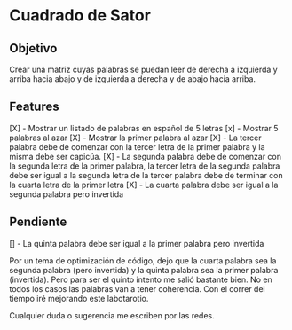 # Cuadrado de Sator

## Objetivo

Crear una matriz cuyas palabras se puedan leer de derecha a izquierda y arriba hacia abajo y de izquierda a derecha y de abajo hacia arriba.

## Features
[X] - Mostrar un listado de palabras en español de 5 letras
[x] - Mostrar 5 palabras al azar
[X] - Mostrar la primer palabra al azar
[X] - La tercer palabra debe de comenzar con la tercer letra de la primer palabra y la misma debe ser capicúa.
[X] - La segunda palabra debe de comenzar con la segunda letra de la primer palabra, la tercer letra de la segunda palabra debe ser igual a la segunda letra de la tercer palabra debe de terminar con la cuarta letra de la primer letra
[X] - La cuarta palabra debe ser igual a la segunda palabra pero invertida

## Pendiente
[] - La quinta palabra debe ser igual a la primer palabra pero invertida


Por un tema de optimización de código, dejo que la cuarta palabra sea la segunda palabra (pero invertida) y la quinta palabra sea la primer palabra (invertida). Pero para ser el quinto intento me salió bastante bien. No en todos los casos las palabras van a tener coherencia. Con el correr del tiempo iré mejorando este labotarotio.

Cualquier duda o sugerencia me escriben por las redes.